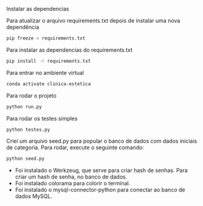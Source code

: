Instalar as dependencias

Para atualizar o arquivo requirements.txt depois de instalar uma nova dependência
```bash
pip freeze > requirements.txt 
```
Para instalar as dependencias do requirements.txt
```bash
pip install -r requirements.txt
```


Para entrar no ambiente virtual 
```bash
conda activate clinica-estetica 
```	

Para rodar o projeto

```bash
python run.py

```

Para rodar os testes simples

```bash
python testes.py
```

Criei um arquivo seed.py para popular o banco de dados com dados iniciais de categoria. Para rodar, execute o seguinte comando:

```bash
python seed.py
```

- Foi instalado o Werkzeug, que serve para criar hash de senhas. Para criar um hash de senha, no banco de dados.
- Foi instalado colorama para colorir o terminal. 
- Foi instalado o mysql-connector-python para conectar ao banco de dados MySQL.